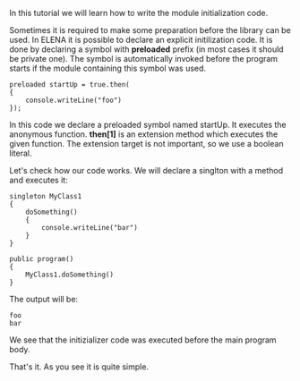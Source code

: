 In this tutorial we will learn how to write the module initialization code.

Sometimes it is required to make some preparation before the library can be used. In ELENA it is possible to declare an explicit initilization code. It is done by declaring a symbol with **preloaded** prefix (in most cases it should be private one). The symbol is automatically invoked before the program starts if the module containing this symbol was used.

    preloaded startUp = true.then(
    {
        console.writeLine("foo")
    });

In this code we declare a preloaded symbol named startUp. It executes the anonymous function. **then[1]** is an extension method which executes the given function. The extension target is not important, so we use a boolean literal.

Let's check how our code works. We will declare a singlton with a method and executes it:

    singleton MyClass1    
    {
        doSomething()
        {
            console.writeLine("bar")
        }
    }
    
    public program()
    {
        MyClass1.doSomething()
    }

The output will be:

    foo
    bar
    
We see that the initizializer code was executed before the main program body.

That's it. As you see it is quite simple.

